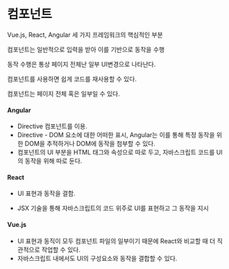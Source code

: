 # 컴포넌트



Vue.js, React, Angular 세 가지 프레임워크의 핵심적인 부분



컴포넌트는 일반적으로 입력을 받아 이를 기반으로 동작을 수행

동작 수행은 통상 페이지 전체난 일부 UI변경으로 나타난다.

컴포넌트를 사용하면 쉽게 코드를 재사용할 수 있다.



컴포넌트는 페이지 전체 혹은 일부일 수 있다.



#### Angular 

- Directive 컴포넌트를 이용.
- Directive - DOM 요소에 대한 어떠한 표시,  Angular는 이를 통해 특정 동작을 위한 DOM을 추적하거나 DOM에 동작을 첨부할 수 있다.
- 컴포넌트의 UI 부분을 HTML 태그와 속성으로 따로 두고, 자바스크립트 코드를 UI의 동작을 위해 따로 둔다.



#### React

* UI 표현과 동작을 결함.

*  JSX 기술을 통해 자바스크립트의 코드 위주로 UI를 표현하고 그 동작을 지시

  

#### Vue.js

* UI 표현과 동직이 모두 컴포넌트 파일의 일부이기 때문에 React와 비교할 때 더 직관적으로 작업할 수 있다.
* 자바스크립트 내에서도 UI의 구성요소와 동작을 결합할 수 있다.

